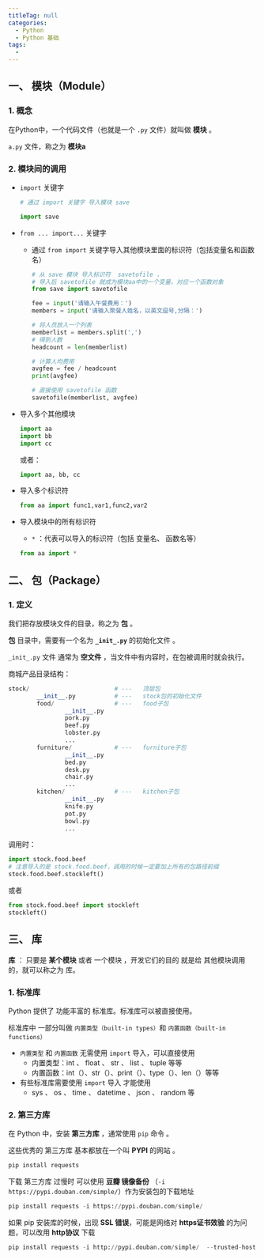```yaml
---
titleTag: null
categories: 
  - Python
  - Python 基础
tags: 
  - 
---
```

## 一、 模块（Module）

### 1. 概念

在Python中，一个代码文件（也就是一个 `.py` 文件）就叫做 **模块** 。

`a.py` 文件，称之为 **模块a**

### 2. 模块间的调用

-   `import` 关键字

    ```python
    # 通过 import 关键字 导入模块 save
    
    import save
    ```

-   `from ... import...` 关键字

    -   通过 `from import` 关键字导入其他模块里面的标识符（包括变量名和函数名）

        ```python
        # 从 save 模块 导入标识符  savetofile ，
        # 导入后 savetofile 就成为模块aa中的一个变量，对应一个函数对象
        from save import savetofile
        
        fee = input('请输入午餐费用：')
        members = input('请输入聚餐人姓名，以英文逗号,分隔：')
        
        # 将人员放入一个列表
        memberlist = members.split(',') 
        # 得到人数
        headcount = len(memberlist) 
        
        # 计算人均费用
        avgfee = fee / headcount
        print(avgfee)
        
        # 直接使用 savetofile 函数
        savetofile(memberlist, avgfee) 
        ```

-   导入多个其他模块

    ```python
    import aa
    import bb
    import cc
    ```

    或者：

    ```python
    import aa, bb, cc
    ```

-   导入多个标识符

    ```python
    from aa import func1,var1,func2,var2
    ```

-   导入模块中的所有标识符

    -   `*` ：代表可以导入的标识符（包括 变量名、 函数名等）

    ```python
    from aa import *
    ```

## 二、 包（Package）

### 1. 定义

我们把存放模块文件的目录，称之为 **包** 。

**包** 目录中，需要有一个名为 **`_init_.py`** 的初始化文件 。

`_init_.py` 文件 通常为 **空文件** ，当文件中有内容时，在包被调用时就会执行。

商城产品目录结构：

```python
stock/                        # ---   顶层包
        __init__.py           # ---   stock包的初始化文件
        food/                 # ---   food子包
                __init__.py
                pork.py
                beef.py
                lobster.py
                ...
        furniture/            # ---   furniture子包
                __init__.py
                bed.py
                desk.py
                chair.py
                ...
        kitchen/              # ---   kitchen子包
                __init__.py
                knife.py
                pot.py
                bowl.py
                ...
```

调用时：

```python
import stock.food.beef
# 注意导入的是 stock.food.beef，调用的时候一定要加上所有的包路径前缀
stock.food.beef.stockleft()
```

或者

```python
from stock.food.beef import stockleft
stockleft()
```

## 三、 库

**库** ： 只要是 **某个模块** 或者 一个模块 ，开发它们的目的 就是给 其他模块调用的，就可以称之为 库。

### 1. 标准库

Python 提供了 功能丰富的 标准库。标准库可以被直接使用。

标准库中 一部分叫做 `内置类型（built-in types）`和 `内置函数（built-in functions）`

-   `内置类型` 和 `内置函数` 无需使用 `import` 导入，可以直接使用
    -   内置类型：int 、 float 、 str 、 list 、 tuple 等等
    -   内置函数：int（）、str（）、print（）、type（）、len（）等等
-   有些标准库需要使用 `import` 导入 才能使用
    -   sys 、 os 、 time 、 datetime 、 json 、 random 等

### 2. 第三方库

在 Python 中，安装 **第三方库** ，通常使用 `pip` 命令 。

这些优秀的 第三方库 基本都放在一个叫 **PYPI** 的网站 。

```python
pip install requests
```

下载 第三方库 过慢时 可以使用 **豆瓣 镜像备份** （`-i https://pypi.douban.com/simple/`）作为安装包的下载地址

```python
pip install requests -i https://pypi.douban.com/simple/
```

如果 pip 安装库的时候，出现 **SSL 错误**，可能是网络对 **https证书效验** 的为问题，可以改用 **http协议** 下载

```python
pip install requests -i http://pypi.douban.com/simple/  --trusted-host pypi.douban.com
```

